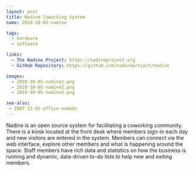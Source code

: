 ```yaml
---
layout: post
title: Nadine Coworking System
name: 2010-10-05-nadine

tags:
  - hardware
  - software

links:
  - The Nadine Project: https://nadineproject.org
  - GitHub Repository: https://github.com/nadineproject/nadine

images:
  - 2010-10-05-nadine1.png
  - 2010-10-05-nadine2.png
  - 2010-10-05-nadine3.png

see-also:
 - 2007-11-01-office-nomads
---
```

Nadine is an open source system for facilitating a coworking community.  There is a kiosk located at the front desk where members sign-in each day and new visitors are entered in the system.  Members can connect via the web interface, explore other members and what is happening around the space.  Staff members have rich data and statistics on how the business is running and dynamic, data-driven to-do lists to help new and exiting members.  
